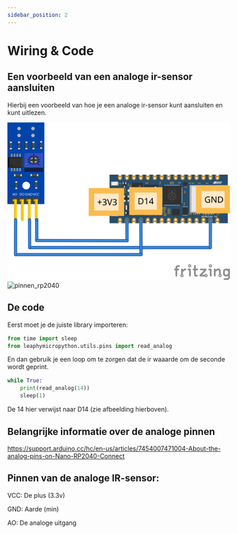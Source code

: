 ```yaml
---
sidebar_position: 2
---
```


# Wiring & Code

## Een voorbeeld van een analoge ir-sensor aansluiten

Hierbij een voorbeeld van hoe je een analoge ir-sensor kunt aansluiten en kunt uitlezen.

![analoge ir-sensor](nano_rp2040_analog_ir_sensor.svg)
![pinnen_rp2040](/img/pinout_nano_rp2040_connect.png)

## De code
Eerst moet je de juiste library importeren:

```py
from time import sleep
from leaphymicropython.utils.pins import read_analog
```

En dan gebruik je een loop om te zorgen dat de ir waaarde om de seconde
wordt geprint.

```py
while True:
    print(read_analog(14))
    sleep(1)
```

De 14 hier verwijst naar D14 (zie afbeelding hierboven).


## Belangrijke informatie over de analoge pinnen

https://support.arduino.cc/hc/en-us/articles/7454007471004-About-the-analog-pins-on-Nano-RP2040-Connect

## Pinnen van de analoge IR-sensor:
VCC: De plus (3.3v)

GND: Aarde (min)

AO: De analoge uitgang